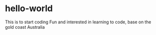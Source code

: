 # hello-world
This is to start coding
Fun and interested in learning to code, base on the gold coast Australia
